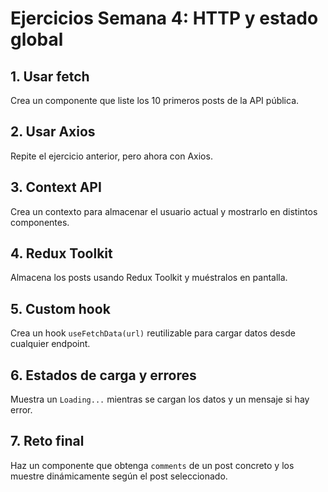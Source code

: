 # Ejercicios Semana 4: HTTP y estado global

## 1. Usar fetch

Crea un componente que liste los 10 primeros posts de la API pública.

## 2. Usar Axios

Repite el ejercicio anterior, pero ahora con Axios.

## 3. Context API

Crea un contexto para almacenar el usuario actual y mostrarlo en distintos componentes.

## 4. Redux Toolkit

Almacena los posts usando Redux Toolkit y muéstralos en pantalla.

## 5. Custom hook

Crea un hook `useFetchData(url)` reutilizable para cargar datos desde cualquier endpoint.

## 6. Estados de carga y errores

Muestra un `Loading...` mientras se cargan los datos y un mensaje si hay error.

## 7. Reto final

Haz un componente que obtenga `comments` de un post concreto y los muestre dinámicamente según el post seleccionado.
